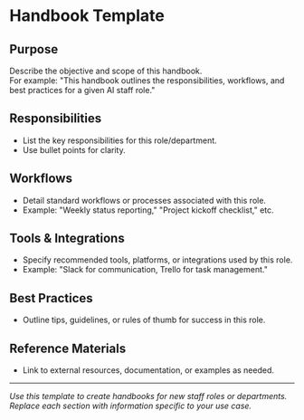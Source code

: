 # Handbook Template

## Purpose

Describe the objective and scope of this handbook.  
For example: "This handbook outlines the responsibilities, workflows, and best practices for a given AI staff role."

## Responsibilities

- List the key responsibilities for this role/department.
- Use bullet points for clarity.

## Workflows

- Detail standard workflows or processes associated with this role.
- Example: "Weekly status reporting," "Project kickoff checklist," etc.

## Tools & Integrations

- Specify recommended tools, platforms, or integrations used by this role.
- Example: "Slack for communication, Trello for task management."

## Best Practices

- Outline tips, guidelines, or rules of thumb for success in this role.

## Reference Materials

- Link to external resources, documentation, or examples as needed.

---

_Use this template to create handbooks for new staff roles or departments.  
Replace each section with information specific to your use case._
